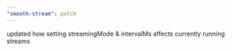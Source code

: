 ```yaml
---
"smooth-stream": patch
---
```


updated how setting streamingMode & intervalMs affects currently running streams
